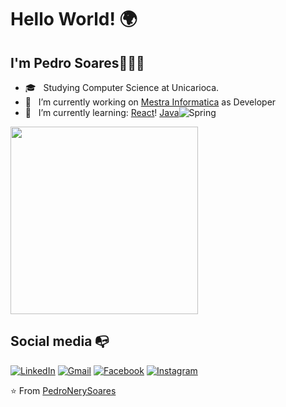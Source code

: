 # Hello World! :earth_africa:
## I'm Pedro Soares👨🏾‍💻

- 🎓 &nbsp; Studying Computer Science at Unicarioca.
- 🔭 &nbsp; I’m currently working on <a href="http://www.mestrainfo.com.br/site/" target="_blank">Mestra Informatica</a> as Developer
- 🌱 &nbsp; I’m currently learning: [React](https://img.shields.io/badge/-React-333333?style=flat&logo=react)! [Java](https://img.shields.io/badge/-Java-333333?style=flat&logo=Java&logoColor=007396)![Spring](https://img.shields.io/badge/-Spring-333333?style=flat&logo=spring)
<img src="https://media.giphy.com/media/ZVik7pBtu9dNS/source.gif" width="300"/>


## Social media :mailbox_with_no_mail:
[![LinkedIn](https://img.shields.io/badge/-LINKEDIN-0077B5?style=for-the-badge&logo=linkedin&logoColor=white)](https://www.linkedin.com/in/pedro-nery-8831901b1/)
[![Gmail](https://img.shields.io/badge/-GMAIL-D14836?style=for-the-badge&logo=gmail&logoColor=white)](mailto:pedrohnery@gmail.com)
[![Facebook](https://img.shields.io/badge/facebook-%231877F2.svg?&style=for-the-badge&logo=facebook&logoColor=white)](https://www.facebook.com/pedro.nery.18)
[![Instagram](https://img.shields.io/badge/instagram-%23E4405F.svg?&style=for-the-badge&logo=instagram&logoColor=white)](https://www.instagram.com/nery.pedro/)








⭐️ From [PedroNerySoares](https://github.com/PedroNerySoares)
